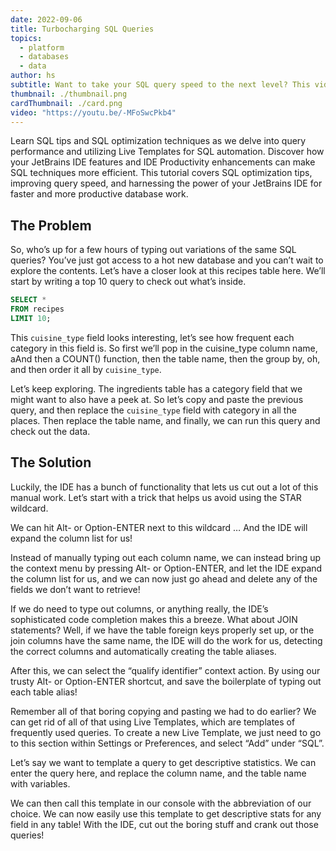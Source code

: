```yaml
---
date: 2022-09-06
title: Turbocharging SQL Queries
topics:
  - platform
  - databases
  - data
author: hs
subtitle: Want to take your SQL query speed to the next level? This video will explore how your JetBrains IDE can help you achieve faster SQL queries.
thumbnail: ./thumbnail.png
cardThumbnail: ./card.png
video: "https://youtu.be/-MFoSwcPkb4"
---
```


Learn SQL tips and SQL optimization techniques as we delve into query performance and utilizing Live Templates for SQL automation. Discover how your JetBrains IDE features and IDE Productivity enhancements can make SQL techniques more efficient. This tutorial covers SQL optimization tips, improving query speed, and harnessing the power of your JetBrains IDE for faster and more productive database work.

## The Problem

So, who’s up for a few hours of typing out variations of the same SQL queries? You’ve just got access to a hot new database and you can’t wait to explore the contents. Let’s have a closer look at this recipes table here. We’ll start by writing a top 10 query to check out what’s inside.

```sql
SELECT *
FROM recipes
LIMIT 10;
```

This `cuisine_type` field looks interesting, let’s see how frequent each category in this field is. So first we’ll pop in the cuisine_type column name, aAnd then a COUNT() function, then the table name, then the group by, oh, and then order it all by `cuisine_type`.

Let’s keep exploring. The ingredients table has a category field that we might want to also have a peek at. So let’s copy and paste the previous query, and then replace the `cuisine_type` field with category in all the places. Then replace the table name, and finally, we can run this query and check out the data.

## The Solution

Luckily, the IDE has a bunch of functionality that lets us cut out a lot of this manual work. Let’s start with a trick that helps us avoid using the STAR wildcard.

We can hit Alt- or Option-ENTER next to this wildcard …
And the IDE will expand the column list for us!

Instead of manually typing out each column name, we can instead bring up the context menu by pressing Alt- or Option-ENTER, and let the IDE expand the column list for us, and we can now just go ahead and delete any of the fields we don’t want to retrieve!

If we do need to type out columns, or anything really, the IDE’s sophisticated code completion makes this a breeze. What about JOIN statements?
Well, if we have the table foreign keys properly set up, or the join columns have the same name, the IDE will do the work for us, detecting the correct columns and automatically creating the table aliases.

After this, we can select the “qualify identifier” context action. By using our trusty Alt- or Option-ENTER shortcut, and save the boilerplate of typing out each table alias!

Remember all of that boring copying and pasting we had to do earlier? We can get rid of all of that using Live Templates, which are templates of frequently used queries. To create a new Live Template, we just need to go to this section within Settings or Preferences, and select “Add” under “SQL”.

Let’s say we want to template a query to get descriptive statistics. We can enter the query here, and replace the column name, and the table name with variables.

We can then call this template in our console with the abbreviation of our choice. We can now easily use this template to get descriptive stats for any field in any table! With the IDE, cut out the boring stuff and crank out those queries!
